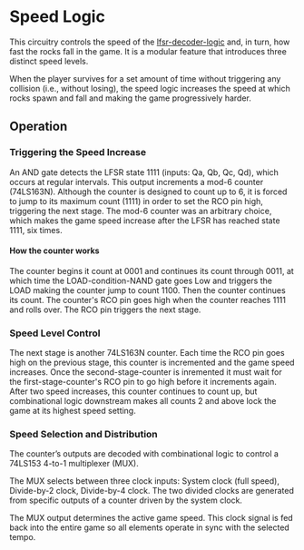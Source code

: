 # Speed Logic

This circuitry controls the speed of the [lfsr-decoder-logic](../lfsr-decoder-logic/) and, in turn, how fast the rocks fall in the game. It is a modular feature that introduces three distinct speed levels.

When the player survives for a set amount of time without triggering any collision (i.e., without losing), the speed logic increases the speed at which rocks spawn and fall and making the game progressively harder.

## Operation

### Triggering the Speed Increase
An AND gate detects the LFSR state 1111 (inputs: Qa, Qb, Qc, Qd), which occurs at regular intervals. This output increments a mod-6 counter (74LS163N). Although the counter is designed to count up to 6, it is forced to jump to its maximum count (1111) in order to set the RCO pin high, triggering the next stage. The mod-6 counter was an arbitrary choice, which makes the game speed increase after the LFSR has reached state 1111, six times. 
#### How the counter works 
The counter begins it count at 0001 and continues its count through 0011, at which time the LOAD-condition-NAND gate goes Low and triggers the LOAD making the counter jump to count 1100. Then the counter continues its count. The counter's RCO pin goes high when the counter reaches 1111 and rolls over. The RCO pin triggers the next stage.  

### Speed Level Control
The next stage is another 74LS163N counter. Each time the RCO pin goes high on the previous stage, this counter is incremented and the game speed increases. Once the second-stage-counter is inremented it must wait for the first-stage-counter's RCO pin to go high before it increments again. After two speed increases, this counter continues to count up, but combinational logic downstream makes all counts 2 and above lock the game at its highest speed setting. 

### Speed Selection and Distribution
The counter’s outputs are decoded with combinational logic to control a 74LS153 4-to-1 multiplexer (MUX).

The MUX selects between three clock inputs:
System clock (full speed),
Divide-by-2 clock,
Divide-by-4 clock.
The two divided clocks are generated from specific outputs of a counter driven by the system clock.

The MUX output determines the active game speed. This clock signal is fed back into the entire game so all elements operate in sync with the selected tempo.
